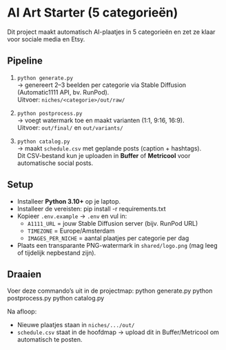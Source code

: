 # AI Art Starter (5 categorieën)

Dit project maakt automatisch AI-plaatjes in 5 categorieën en zet ze klaar voor sociale media en Etsy.

## Pipeline
1. `python generate.py`  
   → genereert 2–3 beelden per categorie via Stable Diffusion (Automatic1111 API, bv. RunPod).  
   Uitvoer: `niches/<categorie>/out/raw/`

2. `python postprocess.py`  
   → voegt watermark toe en maakt varianten (1:1, 9:16, 16:9).  
   Uitvoer: `out/final/` en `out/variants/`

3. `python catalog.py`  
   → maakt `schedule.csv` met geplande posts (caption + hashtags).  
   Dit CSV-bestand kun je uploaden in **Buffer** of **Metricool** voor automatische social posts.

## Setup
- Installeer **Python 3.10+** op je laptop.
- Installeer de vereisten:
  pip install -r requirements.txt
- Kopieer `.env.example` → `.env` en vul in:
  - `A1111_URL` = jouw Stable Diffusion server (bijv. RunPod URL)  
  - `TIMEZONE` = Europe/Amsterdam  
  - `IMAGES_PER_NICHE` = aantal plaatjes per categorie per dag
- Plaats een transparante PNG-watermark in `shared/logo.png` (mag leeg of tijdelijk nepbestand zijn).

## Draaien
Voer deze commando’s uit in de projectmap:
  python generate.py
  python postprocess.py
  python catalog.py

Na afloop:
- Nieuwe plaatjes staan in `niches/.../out/`
- `schedule.csv` staat in de hoofdmap → upload dit in Buffer/Metricool om automatisch te posten.

